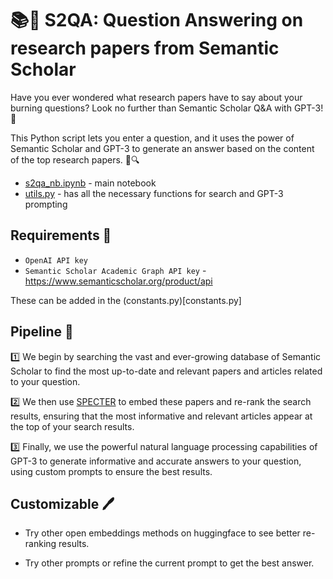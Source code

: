 # 📚🤖 S2QA: Question Answering on research papers from Semantic Scholar

Have you ever wondered what research papers have to say about your burning questions? Look no further than Semantic Scholar Q&A with GPT-3! 🙌

This Python script lets you enter a question, and it uses the power of Semantic Scholar and GPT-3 to generate an answer based on the content of the top research papers. 🤖🔍

- [s2qa_nb.ipynb](s2qa_nb.ipynb) - main notebook
- [utils.py](utils.py) - has all the necessary functions for search and GPT-3  prompting

## Requirements 🧰

- `OpenAI API key`
- `Semantic Scholar Academic Graph API key` - https://www.semanticscholar.org/product/api

These can be added in the (constants.py)[constants.py]

## Pipeline 🚀

1️⃣ We begin by searching the vast and ever-growing database of Semantic Scholar to find the most up-to-date and relevant papers and articles related to your question.

2️⃣ We then use [SPECTER](https://github.com/allenai/specter) to embed these papers and re-rank the search results, ensuring that the most informative and relevant articles appear at the top of your search results.

3️⃣ Finally, we use the powerful natural language processing capabilities of GPT-3 to generate informative and accurate answers to your question, using custom prompts to ensure the best results.

## Customizable 🖊️

- Try other open embeddings methods on huggingface to see better re-ranking results. 

- Try other prompts or refine the current prompt to get the best answer.